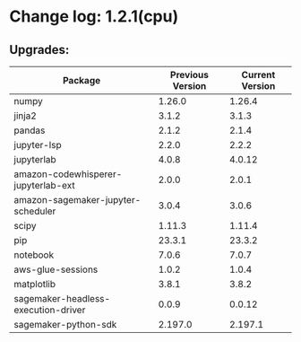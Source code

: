 # Change log: 1.2.1(cpu)

## Upgrades: 

Package | Previous Version | Current Version
---|---|---
numpy|1.26.0|1.26.4
jinja2|3.1.2|3.1.3
pandas|2.1.2|2.1.4
jupyter-lsp|2.2.0|2.2.2
jupyterlab|4.0.8|4.0.12
amazon-codewhisperer-jupyterlab-ext|2.0.0|2.0.1
amazon-sagemaker-jupyter-scheduler|3.0.4|3.0.6
scipy|1.11.3|1.11.4
pip|23.3.1|23.3.2
notebook|7.0.6|7.0.7
aws-glue-sessions|1.0.2|1.0.4
matplotlib|3.8.1|3.8.2
sagemaker-headless-execution-driver|0.0.9|0.0.12
sagemaker-python-sdk|2.197.0|2.197.1
